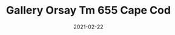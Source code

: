 ---
tags: 
  - "To Market"
  - "Loose Lay LVT"
  - "Gallery"
title: "Gallery Orsay Tm 655 Cape Cod"
designer: "To Market"
image_primary: "img/LOFT-655.jpg"
href: "https://www.tomkt.com/copy-of-woven-swatches"
description: "Size%3A%209.25%22%20x%2059.25%22%20%A0/%20Wear%20layer%3A%20.5mm%20%2820mil%29%A0with%20Advanced%20Ceramic%20Coating%20/%20Edge%3A%20Bevel%A0/%20Thickness%3A%204.0mm%20/%20Sq.ft/Ctn%3A%2030.46%A0/%20Installation%3A%20Glue%20Down"
category: "loose-lay-lvt-gallery"
subtitle: ""
manufacturer: "ToMarket"
slug: "/manufacturers/tomarket/loose-lay-lvt-gallery/to-market-gallery-orsay-tm-655-cape-cod"
date: "2021-02-22"
---